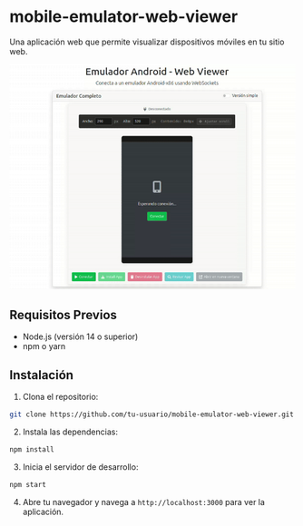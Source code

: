 # mobile-emulator-web-viewer

Una aplicación web que permite visualizar dispositivos móviles en tu sitio web.

![image](image.png)

## Requisitos Previos

- Node.js (versión 14 o superior)
- npm o yarn

## Instalación

1. Clona el repositorio:

```bash
git clone https://github.com/tu-usuario/mobile-emulator-web-viewer.git
```

2. Instala las dependencias:

```bash
npm install
```

3. Inicia el servidor de desarrollo:

```bash
npm start
```

4. Abre tu navegador y navega a `http://localhost:3000` para ver la aplicación.

